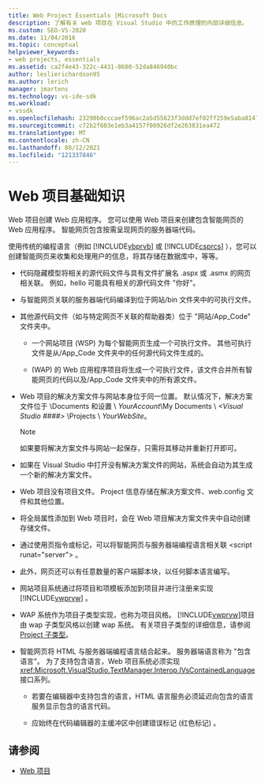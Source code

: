 ```yaml
---
title: Web Project Essentials |Microsoft Docs
description: 了解有关 web 项目在 Visual Studio 中的工作原理的内部详细信息。
ms.custom: SEO-VS-2020
ms.date: 11/04/2016
ms.topic: conceptual
helpviewer_keywords:
- web projects, essentials
ms.assetid: ca2f4e43-322c-4431-8680-52da846940bc
author: leslierichardson95
ms.author: lerich
manager: jmartens
ms.technology: vs-ide-sdk
ms.workload:
- vssdk
ms.openlocfilehash: 23290b0cccaef596ac2a5d55623f3ddd7ef02ff259e5aba81475bfb638d263e4
ms.sourcegitcommit: c72b2f603e1eb3a4157f00926df2e263831ea472
ms.translationtype: MT
ms.contentlocale: zh-CN
ms.lasthandoff: 08/12/2021
ms.locfileid: "121337846"
---
```

# <a name="web-project-essentials"></a>Web 项目基础知识
Web 项目创建 Web 应用程序。 您可以使用 Web 项目来创建包含智能网页的 Web 应用程序。 智能网页包含按需呈现网页的服务器端代码。

 使用传统的编程语言（例如 [!INCLUDE[vbprvb](../../code-quality/includes/vbprvb_md.md)] 或 [!INCLUDE[csprcs](../../data-tools/includes/csprcs_md.md)] ），您可以创建智能网页来收集和处理用户的信息，将其存储在数据库中，等等。

- 代码隐藏模型将相关的源代码文件与具有文件扩展名 .aspx 或 .asmx 的网页相关联。 例如，hello 可能具有相关的源代码文件 "你好"。

- 与智能网页关联的服务器端代码编译到位于网站/bin 文件夹中的可执行文件。

- 其他源代码文件（如与特定网页不关联的帮助器类）位于 "网站/App_Code" 文件夹中。

  - 一个网站项目 (WSP) 为每个智能网页生成一个可执行文件。 其他可执行文件是从/App_Code 文件夹中的任何源代码文件生成的。

  -  (WAP) 的 Web 应用程序项目将生成一个可执行文件，该文件合并所有智能网页的代码以及/App_Code 文件夹中的所有源文件。

- Web 项目的解决方案文件与网站本身位于同一位置。 默认情况下，解决方案文件位于 \Documents 和设置 \\ *YourAccount*\My Documents \\ *\<Visual Studio ####>* \Projects \\ *YourWebSite*。

  > [!NOTE]
  > 如果要将解决方案文件与网站一起保存，只需将其移动并重新打开即可。

- 如果在 Visual Studio 中打开没有解决方案文件的网站，系统会自动为其生成一个新的解决方案文件。

- Web 项目没有项目文件。 Project 信息存储在解决方案文件、web.config 文件和其他位置。

- 将全局属性添加到 Web 项目时，会在 Web 项目解决方案文件夹中自动创建存储文件。

- 通过使用页指令或标记，可以将智能网页与服务器端编程语言相关联 \<script runat="server"> 。

- 此外，网页还可以有任意数量的客户端脚本块，以任何脚本语言编写。

- 网站项目系统通过将项目和项模板添加到项目并进行注册来实现 [!INCLUDE[vwprvw](../../extensibility/internals/includes/vwprvw_md.md)] 。

- WAP 系统作为项目子类型实现，也称为项目风格。 [!INCLUDE[vwprvw](../../extensibility/internals/includes/vwprvw_md.md)]项目由 wap 子类型风格以创建 wap 系统。 有关项目子类型的详细信息，请参阅[Project 子类型](../../extensibility/internals/project-subtypes.md)。

- 智能网页将 HTML 与服务器端编程语言结合起来。 服务器端语言称为 "包含语言"。 为了支持包含语言，Web 项目系统必须实现 <xref:Microsoft.VisualStudio.TextManager.Interop.IVsContainedLanguage> 接口系列。

  - 若要在编辑器中支持包含的语言，HTML 语言服务必须延迟向包含的语言服务显示包含的语言代码。

  - 应始终在代码编辑器的主缓冲区中创建错误标记 (红色标记) 。

## <a name="see-also"></a>请参阅
- [Web 项目](../../extensibility/internals/web-projects.md)
